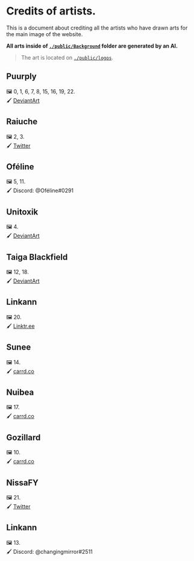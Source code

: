 # Credits of artists.

This is a document about crediting all the artists who have drawn arts for the main image of the website.

**All arts inside of [`./public/Background`](./public/Background) folder are generated by an AI.**

> The art is located on [`./public/logos`](./public/logos).

## Puurply

🖼️ 0, 1, 6, 7, 8, 15, 16, 19, 22. <br/>
🖌️ [DeviantArt](https://www.deviantart.com/puurply)

## Raiuche

🖼️ 2, 3. <br/>
🖌️ [Twitter](https://twitter.com/Raiuche)

## Oféline

🖼️ 5, 11. <br/>
🖌️ Discord: @Oféline#0291

## Unitoxik

🖼️ 4. <br/>
🖌️ [DeviantArt](https://www.deviantart.com/unitoxik)

## Taiga Blackfield

🖼️ 12, 18. <br/>
🖌️ [DeviantArt](https://www.deviantart.com/taiga-blackfield)

## Linkann

🖼️ 20. <br/>
🖌️ [Linktr.ee](https://linktr.ee/linkann)

## Sunee

🖼️ 14. <br/>
🖌️ [carrd.co](ItsSunee.carrd.co)

## Nuibea

🖼️ 17. <br/>
🖌️ [carrd.co](https://nuibea.carrd.co/)

## Gozillard

🖼️ 10. <br/>
🖌️ [carrd.co](https://gozillard.carrd.co/)

## NissaFY

🖼️ 21. <br/>
🖌️ [Twitter](https://twitter.com/NissaFY_)

## Linkann

🖼️ 13. <br/>
🖌️ Discord: @changingmirror#2511

